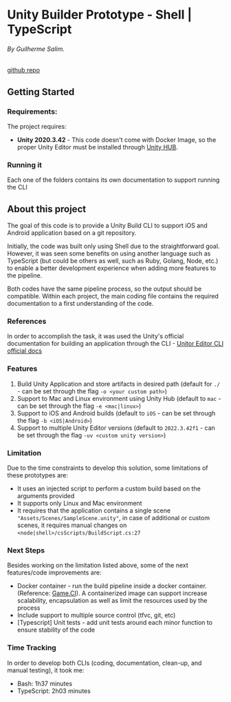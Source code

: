 # Unity Builder Prototype - Shell | TypeScript
###### By Guilherme Salim.
[github repo](https://github.com/guisalim/prototype-unity-builder)
## Getting Started
### Requirements:
The project requires:
* **Unity 2020.3.42** - This code doesn't come with Docker Image, so the proper Unity Editor must be installed through [Unity HUB](https://unity.com/download).

### Running it
Each one of the folders contains its own documentation to support running the CLI
 
## About this project
The goal of this code is to provide a Unity Build CLI to support iOS and Android application based on a git repository.

Initially, the code was built only using Shell due to the straightforward goal. However, it was seen some benefits on using another language such as TypeScript (but could be others as well, such as Ruby, Golang, Node, etc.) to enable a better development experience when adding more features to the pipeline.

Both codes have the same pipeline process, so the output should be compatible.
Within each project, the main coding file contains the required documentation to a first understanding of the code.

### References
In order to accomplish the task, it was used the Unity's official documentation for building an application through the CLI - [Unitor Editor CLI official docs](https://docs.unity3d.com/Manual/EditorCommandLineArguments.html)

### Features
1. Build Unity Application and store artifacts in desired path (default for `./`  - can be set through the flag `-o <your custom path>`)
2. Support to Mac and Linux environment using Unity Hub (default to `mac` - can be set through the flag `-e <mac|linux>`)
3. Support to iOS and Android builds (default to `iOS` - can be set through the flag `-b <iOS|Android>`)
4. Support to multiple Unity Editor versions (default to `2022.3.42f1` - can be set through the flag `-uv <custom unity version>`)

### Limitation
Due to the time constraints to develop this solution, some limitations of these prototypes are:
* It uses an injected script to perform a custom build based on the arguments provided
* It supports only Linux and Mac environment
* It requires that the application contains a single scene `"Assets/Scenes/SampleScene.unity"`, in case of additional or custom scenes, it requires manual changes on `<node|shell>/csScripts/BuildScript.cs:27`

### Next Steps
Besides working on the limitation listed above, some of the next features/code improvements are:
* Docker container - run the build pipeline inside a docker container. (Reference: [Game.CI](https://game.ci/docs/docker/customize-docker-images)). A containerized image can support increase scalability, encapsulation as well as limit the resources used by the process
* Include support to multiple source control (tfvc, git, etc)
* [Typescript] Unit tests - add unit tests around each minor function to ensure stability of the code

### Time Tracking
In order to develop both CLIs (coding, documentation, clean-up, and manual testing), it took me:
* Bash: 1h37 minutes
* TypeScript: 2h03 minutes
